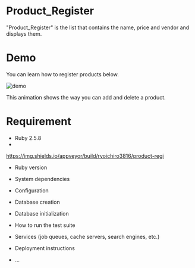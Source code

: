 # Product_Register

"Product_Register" is the list that contains the name, price and vendor and displays them. 

# Demo

You can learn how to register products below.

![demo](https://raw.github.com/wiki/ryoichiro3816/product-regi/images/water.gif)

This animation shows the way you can add and delete a product.

# Requirement

* Ruby 2.5.8
*
https://img.shields.io/appveyor/build/ryoichiro3816/product-regi



* Ruby version

* System dependencies

* Configuration

* Database creation

* Database initialization

* How to run the test suite

* Services (job queues, cache servers, search engines, etc.)

* Deployment instructions

* ...
